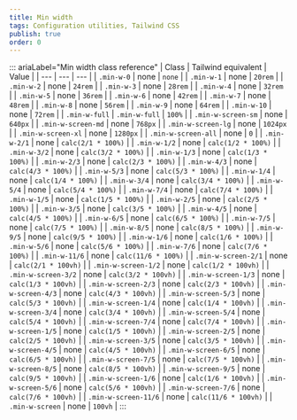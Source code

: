 ```yaml
---
title: Min width 
tags: Configuration utilities, Tailwind CSS
publish: true
order: 0
---
```




::: ariaLabel="Min width class reference"
| Class | Tailwind equivalent | Value |
| --- | --- | --- |
| `.min-w-0` | none | `none` |
| `.min-w-1` | none | `20rem` |
| `.min-w-2` | none | `24rem` |
| `.min-w-3` | none | `28rem` |
| `.min-w-4` | none | `32rem` |
| `.min-w-5` | none | `36rem` |
| `.min-w-6` | none | `42rem` |
| `.min-w-7` | none | `48rem` |
| `.min-w-8` | none | `56rem` |
| `.min-w-9` | none | `64rem` |
| `.min-w-10` | none | `72rem` |
| `.min-w-full` | `.min-w-full` | `100%` |
| `.min-w-screen-sm` | none | `640px` |
| `.min-w-screen-md` | none | `768px` |
| `.min-w-screen-lg` | none | `1024px` |
| `.min-w-screen-xl` | none | `1280px` |
| `.min-w-screen-all` | none | `0` |
| `.min-w-2/1` | none | `calc(2/1 * 100%)` |
| `.min-w-1/2` | none | `calc(1/2 * 100%)` |
| `.min-w-3/2` | none | `calc(3/2 * 100%)` |
| `.min-w-1/3` | none | `calc(1/3 * 100%)` |
| `.min-w-2/3` | none | `calc(2/3 * 100%)` |
| `.min-w-4/3` | none | `calc(4/3 * 100%)` |
| `.min-w-5/3` | none | `calc(5/3 * 100%)` |
| `.min-w-1/4` | none | `calc(1/4 * 100%)` |
| `.min-w-3/4` | none | `calc(3/4 * 100%)` |
| `.min-w-5/4` | none | `calc(5/4 * 100%)` |
| `.min-w-7/4` | none | `calc(7/4 * 100%)` |
| `.min-w-1/5` | none | `calc(1/5 * 100%)` |
| `.min-w-2/5` | none | `calc(2/5 * 100%)` |
| `.min-w-3/5` | none | `calc(3/5 * 100%)` |
| `.min-w-4/5` | none | `calc(4/5 * 100%)` |
| `.min-w-6/5` | none | `calc(6/5 * 100%)` |
| `.min-w-7/5` | none | `calc(7/5 * 100%)` |
| `.min-w-8/5` | none | `calc(8/5 * 100%)` |
| `.min-w-9/5` | none | `calc(9/5 * 100%)` |
| `.min-w-1/6` | none | `calc(1/6 * 100%)` |
| `.min-w-5/6` | none | `calc(5/6 * 100%)` |
| `.min-w-7/6` | none | `calc(7/6 * 100%)` |
| `.min-w-11/6` | none | `calc(11/6 * 100%)` |
| `.min-w-screen-2/1` | none | `calc(2/1 * 100vh)` |
| `.min-w-screen-1/2` | none | `calc(1/2 * 100vh)` |
| `.min-w-screen-3/2` | none | `calc(3/2 * 100vh)` |
| `.min-w-screen-1/3` | none | `calc(1/3 * 100vh)` |
| `.min-w-screen-2/3` | none | `calc(2/3 * 100vh)` |
| `.min-w-screen-4/3` | none | `calc(4/3 * 100vh)` |
| `.min-w-screen-5/3` | none | `calc(5/3 * 100vh)` |
| `.min-w-screen-1/4` | none | `calc(1/4 * 100vh)` |
| `.min-w-screen-3/4` | none | `calc(3/4 * 100vh)` |
| `.min-w-screen-5/4` | none | `calc(5/4 * 100vh)` |
| `.min-w-screen-7/4` | none | `calc(7/4 * 100vh)` |
| `.min-w-screen-1/5` | none | `calc(1/5 * 100vh)` |
| `.min-w-screen-2/5` | none | `calc(2/5 * 100vh)` |
| `.min-w-screen-3/5` | none | `calc(3/5 * 100vh)` |
| `.min-w-screen-4/5` | none | `calc(4/5 * 100vh)` |
| `.min-w-screen-6/5` | none | `calc(6/5 * 100vh)` |
| `.min-w-screen-7/5` | none | `calc(7/5 * 100vh)` |
| `.min-w-screen-8/5` | none | `calc(8/5 * 100vh)` |
| `.min-w-screen-9/5` | none | `calc(9/5 * 100vh)` |
| `.min-w-screen-1/6` | none | `calc(1/6 * 100vh)` |
| `.min-w-screen-5/6` | none | `calc(5/6 * 100vh)` |
| `.min-w-screen-7/6` | none | `calc(7/6 * 100vh)` |
| `.min-w-screen-11/6` | none | `calc(11/6 * 100vh)` |
| `.min-w-screen` | none | `100vh` |
:::

